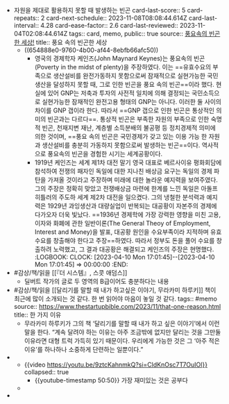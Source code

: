- 자원을 제대로 활용하지 못할 때 발생하는 빈곤
  card-last-score:: 5
  card-repeats:: 2
  card-next-schedule:: 2023-11-08T08:08:44.614Z
  card-last-interval:: 4.28
  card-ease-factor:: 2.6
  card-last-reviewed:: 2023-11-04T02:08:44.614Z
  tags:: card, memo,
  public:: true
  source:: [풍요속의 빈곤한 세상!](http://www.dynews.co.kr/news/articleView.html?idxno=188914)
  title:: 풍요 속의 빈곤한 세상
  * ((654888e0-9760-4b00-af44-8ebfb66afc50))
	- 영국의 경제학자 케인즈(John Maynard Keynes)는 풍요속의 빈곤(Poverty in the midst of plenty)을 주장하였다. 이는 ==유효수요의 부족으로 생산설비를 완전가동하지 못함으로써 잠재적으로 실현가능한 국민생산을 달성하지 못할 때, 그로 인한 빈곤을 풍요 속의 빈곤==이라 했다. 현실에 있어 GNP는 저축과 투자의 사전적 일치에 의해 결정되는 국민소득으로 실현가능한 잠재적인 완전고용 형태의 GNP는 아니다. 이러한 둘 사이의 차이를 GNP 갭이라 한다. 따라서 ==GNP 갭으로 인한 빈곤은 통상적인 의미의 빈곤과는 다르다==. 통상적 빈곤은 부족한 자원의 부족으로 인한 숙명적 빈곤, 천재지변 재난, 계층별 소득분배의 불공평 등 정치경제적 의미에 의한 것이며, ==풍요 속의 빈곤은 국민경제가 갖고 있는 이용 가능 한 자원과 생산설비를 충분히 가동하지 못함으로써 발생하는 빈곤==이다. 역사적으로 풍요속의 빈곤을 경험한 시기는 세계공황이다.
	- 1919년 케인즈는 세계 제1차 대전 말기 영국 대표로 베르사이유 평화회담에 참석하여 전쟁의 패자인 독일에 대한 지나친 배상금 요구는 독일의 경제 파탄을 가져올 것이라고 주장하며 미래에 대한 놀라운 예지력을 보여주였다. 그의 주장은 정확히 맞았고 전쟁배상금 마련에 한계를 느낀 독일은 아돌프 히틀러의 주도하 세계 제2차 대전을 일으켰다. 그의 냉철한 분석력과 예지력은 1929년 과잉생산과 대량실업이 반복되는 대공황이 자본주의 경제에 다가오자 더욱 빛났다. ==1936년 경제학에 가장 강력한 영향을 미친 고용, 이자와 화폐에 관한 일반이론(The General Theoy of Employment, Interest and Money)을 발표, 대공황 원인을 수요부족이라 지적하며 유효수요를 창출해야 한다고 주장==하였다. 따라서 정부도 돈을 풀어 수요를 창출하려 노력했고, 그 결과 대공황은 해결되고 케인즈의 주장은 현명했다.
	  :LOGBOOK:
	  CLOCK: [2023-04-10 Mon 17:01:45]--[2023-04-10 Mon 17:01:45] =>  00:00:00
	  :END:
- #감상/책/읽을 [[『더 시스템』, 스콧 애덤스]]
	- 딜버트 작가의 글로 두 영역의 B급이어도 충분하다는 내용
- #감상/책/읽을 [[달리기를 말할 때 내가 하고싶은 이야기, 무라카미 하루키]] 책이 최근에 많이 소개되는 것 같다. 한 번 읽어야 마음이 놓일 것 같다.
  tags:: #memo
  source:: https://www.thestartupbible.com/2023/11/that-one-reason.html
  title:: 한 가지 이유
	- 무라카미 하루키가 그의 책 ‘달리기를 말할 때 내가 하고 싶은 이야기’에서 이런 말을 한다. “계속 달려야 하는 이유는 아주 조금밖에 없지만 달리는 것을 그만둘 이유라면 대형 트럭 가득히 있기 때문이다. 우리에게 가능한 것은 그 ‘아주 적은 이유’를 하나하나 소중하게 단련하는 일뿐이다.”
-
	- {{video https://youtu.be/9ztcKahnmkQ?si=CldKnOsc7T7OuIOl}}
	  collapsed:: true
		- {{youtube-timestamp 50:50}} 가장 재미있는 것은 공부다
	-
-